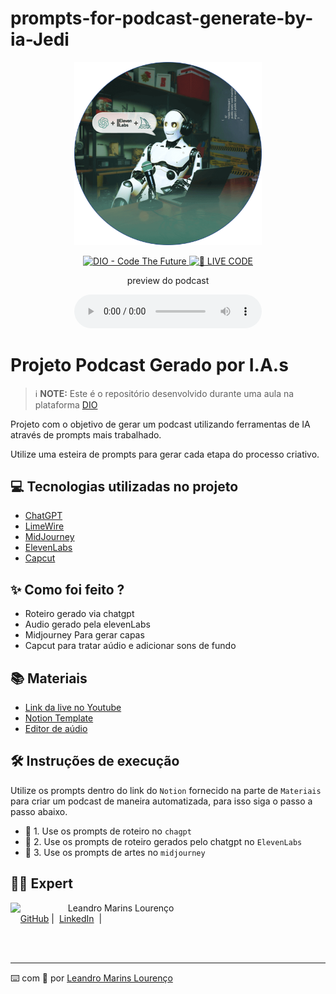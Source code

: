 # prompts-for-podcast-generate-by-ia-Jedi
<p align="center">
<img 
    src="./assets/cover.png"
    width="300"
/>
</p>

<p align="center">
<a href="https://dio.me/">
    <img 
        src="https://img.shields.io/badge/DIO-Code_The_Future-28DA77?logo=youtube" 
        alt="DIO - Code The Future">
</a>
<a href="https://dio.me/">
<img 
    src="https://img.shields.io/badge/🔴_LIVE_CODE-FF5E72" 
    alt="🔴 LIVE CODE">
</a>
</p>

<p align="center">
    preview do podcast
</p>

<div align="center">
    <audio src="output/podcast_editado.MP3" controls title="Podcast editado"></audio>
</div>

# Projeto Podcast Gerado por I.A.s


 > ℹ️ **NOTE:** Este é o repositório desenvolvido durante uma aula na plataforma [DIO](https://dio.me)

Projeto com o objetivo de gerar um podcast utilizando ferramentas de IA através de prompts mais trabalhado.

Utilize uma esteira de prompts para gerar cada etapa do processo criativo.

## 💻 Tecnologias utilizadas no projeto

- [ChatGPT](https://chat.openai.com/)
- [LimeWire](https://limewire.com/)
- [MidJourney](https://www.midjourney.com/home)
- [ElevenLabs](https://beta.elevenlabs.io/)
- [Capcut](https://www.capcut.com/pt-br/)

## ✨ Como foi feito ?

- Roteiro gerado via chatgpt
- Audio gerado pela elevenLabs
- Midjourney Para gerar capas
- Capcut para tratar aúdio e adicionar sons de fundo

## 📚 Materiais

- [Link da live no Youtube](https://www.youtube.com)
- [Notion Template](https://helpful-jump-17b.notion.site/PAS-Podcast-AI-Studio-210489e15d7a4a73b743bb159e45d06f?pvs=4)
- [Editor de aúdio](https://www.capcut.com/editor?from_page=landing_page&__action_from=picture_V%C3%ADdeos%20profissionais%20em%20minutos,%20n%C3%A3o%20em%20horas.)


## 🛠️ Instruções de execução

Utilize os prompts dentro do link do `Notion` fornecido na parte de `Materiais` para criar um podcast de maneira automatizada, para isso siga o passo a passo abaixo.

- 🤖 1. Use os prompts de roteiro no `chagpt`
- 🤖 2. Use os prompts de roteiro gerados pelo chatgpt no  `ElevenLabs`
- 🤖 3. Use os prompts de artes no `midjourney`


## 👨‍💻 Expert

<p>
    <img 
      align=left 
      margin=10 
      width=80 
      src="https://avatars.githubusercontent.com/u/74993588?v=4"/>
    <p>&nbsp&nbsp&nbspLeandro Marins Lourenço<br>
    &nbsp&nbsp&nbsp
    <a href="https://github.com/Darthlean">
    GitHub</a>&nbsp;|&nbsp;
    <a href="https://www.linkedin.com/in/leandro-marins-lourenço-b6b2622b1">LinkedIn</a>
&nbsp;|&nbsp;
    </p>
</p>
<br/><br/>
<p>

---

⌨️ com 💜 por [Leandro Marins Lourenço](https://github.com/Darthlean)
